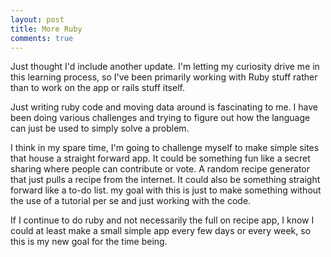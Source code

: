 ```yaml
---
layout: post
title: More Ruby
comments: true
---
```


Just thought I'd include another update. I'm letting my curiosity drive me in this learning process, so I've been primarily working with Ruby stuff rather than to work on the app or rails stuff itself.

Just writing ruby code and moving data around is fascinating to me. I have been doing various challenges and trying to figure out how the language can just be used to simply solve a problem.

I think in my spare time, I'm going to challenge myself to make simple sites that house a straight forward app. It could be something fun like a secret sharing where people can contribute or vote. A random recipe generator that just pulls a recipe from the internet. It could also be something straight forward like a to-do list. my goal with this is just to make something without the use of a tutorial per se and just working with the code.

If I continue to do ruby and not necessarily the full on recipe app, I know I could at least make a small simple app every few days or every week, so this is my new goal for the time being.
